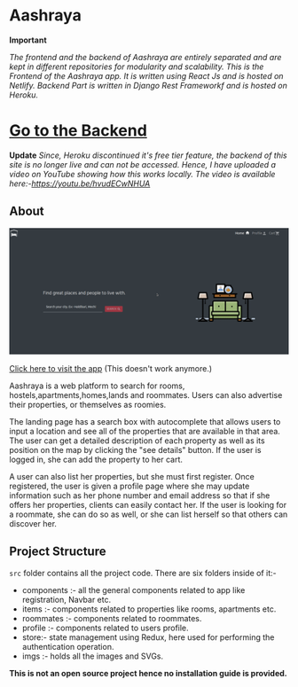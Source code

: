 # Aashraya

**Important**

*The frontend and the backend of Aashraya are entirely separated and are kept in different repositories for modularity and scalability.*
*This is the Frontend of the Aashraya app. It is written using React Js and is hosted on Netlify.*
*Backend Part is written in Django Rest Frameworkf and is hosted on Heroku.*
# [Go to the Backend](https://github.com/Kaushal-Dhungel/aashraya)

**Update**
*Since, Heroku discontinued it's free tier feature, the backend of this site is no longer live and can not be accessed. Hence, I have uploaded a video on YouTube showing how this works locally. The video is available here:-https://youtu.be/hvudECwNHUA*


## About

![main img](https://github.com/Kaushal-Dhungel/aashraya/blob/master/thumbnails/th.png)

[Click here to visit the app](https://aashraya.netlify.app/) (This doesn't work anymore.)

Aashraya is a web platform to search for rooms, hostels,apartments,homes,lands and roommates.
Users can also advertise their properties, or themselves as roomies.

The landing page has a search box with autocomplete that allows users to input a location and see all of the properties that are available in that area. 
The user can get a detailed description of each property as well as its position on the map by clicking the "see details" button. 
If the user is logged in, she can add the property to her cart.

A user can also list her properties, but she must first register. 
Once registered, the user is given a profile page where she may update information such as her phone number and email address so that if she offers her properties, 
clients can easily contact her. If the user is looking for a roommate, she can do so as well, or she can list herself so that others can discover her.


## Project Structure

`src` folder contains all the project code. There are six folders inside of it:-
- components :- all the general components related to app like registration, Navbar etc.
- items :- components related to properties like rooms, apartments etc.
- roommates :- components related to roommates.
- profile :- components related to users profile.
- store:- state management using Redux, here used for performing the authentication operation.
- imgs :- holds all the images and SVGs.

**This is not an open source project hence no installation guide is provided.**